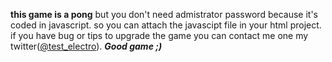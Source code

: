 **this game is a pong** 
but you don't need admistrator password because it's coded in javascript.
so you can attach the javascipt file in your html project.
if you have bug or tips to upgrade the game you can contact me one my twitter([@test_electro](https://twitter.com/test_electro)).
_**Good game ;)**_ 
